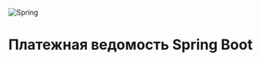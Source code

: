 ![Spring](https://img.shields.io/badge/spring-%236DB33F.svg?style=for-the-badge&logo=spring&logoColor=white)
# Платежная ведомость Spring Boot
